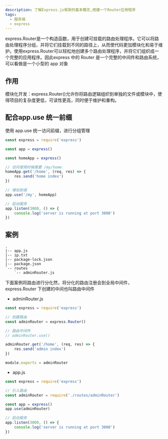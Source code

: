 ```yaml
---
description: 了解Express.js框架的基本概念,搭建一个Router应用程序
tags:
  - 服务端
  - express
---
```


express.Router是一个构造函数，用于创建可挂载的路由处理程序。它可以将路由处理程序分组，并将它们挂载到不同的路径上，从而使代码更加模块化和易于维护。使用express.Router可以轻松地创建多个路由处理程序，并将它们组织成一个完整的应用程序。因此express 中的 Router 是一个完整的中间件和路由系统，可以看做是一个小型的 app 对象

## 作用
模块化开发：express.Router()允许你将路由逻辑组织到单独的文件或模块中，使得项目的复杂度更低，可读性更高，同时便于维护和重构。



## 配合app.use 统一前缀
使用 app.use 统一访问前缀，进行分组管理

~~~js
const express = require('express')

const app = express()

const homeApp = express()

// 访问使用时候需要 /my/home
homeApp.get('/home', (req, res) => {
	res.send('home index')
})

// 增加前缀
app.use('/my', homeApp)

// 启动服务
app.listen(3000, () => {
	console.log('server is running at port 3000')
})

~~~


## 案例

~~~
.
|-- app.js
|-- ip.txt
|-- package-lock.json
|-- package.json
`-- routes
    `-- adminRouter.js
~~~

下面案例将路由进行分化然，将分化的路由注册会到全局中间件，express.Router 下创建的中间也叫路由中间件

* adminRouter.js
~~~js
const express = require('express')

// 创建路由
const adminRouter = express.Router()

// 路由中间件
// adminRouter.use()

adminRouter.get('/home', (req, res) => {
	res.send('admin index')
})

module.exports = adminRouter

~~~

* app.js
~~~js
const express = require('express')

// 引入路由
const adminRouter = require('./routes/adminRouter')

const app = express()
app.use(adminRouter)

// 启动服务
app.listen(3000, () => {
	console.log('server is running at port 3000')
})

~~~

